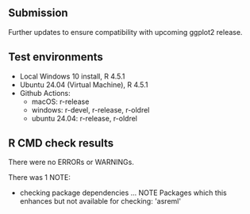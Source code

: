 ## Submission

Further updates to ensure compatibility with upcoming ggplot2 release.

## Test environments
* Local Windows 10 install, R 4.5.1
* Ubuntu 24.04 (Virtual Machine), R 4.5.1
* Github Actions:
    - macOS: r-release
    - windows: r-devel, r-release, r-oldrel
    - ubuntu 24.04: r-release, r-oldrel

## R CMD check results
There were no ERRORs or WARNINGs. 

There was 1 NOTE:

* checking package dependencies ... NOTE
  Packages which this enhances but not available for checking:
    'asreml'
